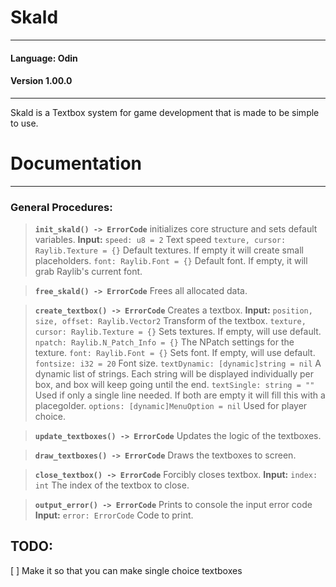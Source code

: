 # Skald
---
#### Language: Odin
#### Version 1.00.0
---

Skald is a Textbox system for game development that is made to be simple to use.


# Documentation
---
### General Procedures:
>__`init_skald() -> ErrorCode`__
>initializes core structure and sets default variables.
>__Input:__
> `speed: u8 = 2` Text speed
> `texture, cursor: Raylib.Texture = {}` Default textures. If empty it will create small placeholders.
> `font: Raylib.Font = {}` Default font. If empty, it will grab Raylib's current font.

>__`free_skald() -> ErrorCode`__
>Frees all allocated data.

>__`create_textbox() -> ErrorCode`__
>Creates a textbox.
>__Input:__
>`position, size, offset: Raylib.Vector2` Transform of the textbox.
>`texture, cursor: Raylib.Texture = {}` Sets textures. If empty, will use default.
>`npatch: Raylib.N_Patch_Info = {}` The NPatch settings for the texture.
>`font: Raylib.Font = {}` Sets font. If empty, will use default.
>`fontsize: i32 = 20` Font size.
>`textDynamic: [dynamic]string = nil` A dynamic list of strings. Each string will be displayed individually per box, and box will keep going until the end.
>`textSingle: string = ""` Used if only a single line needed. If both are empty it will fill this with a placegolder.
>`options: [dynamic]MenuOption = nil` Used for player choice.

>__`update_textboxes() -> ErrorCode`__
>Updates the logic of the textboxes.

>__`draw_textboxes() -> ErrorCode`__
>Draws the textboxes to screen.

>__`close_textbox() -> ErrorCode`__
>Forcibly closes textbox.
>__Input:__
>`index: int` The index of the textbox to close.

>__`output_error() -> ErrorCode`__
>Prints to console the input error code
>__Input:__
>`error: ErrorCode` Code to print.


## TODO:
[ ] Make it so that you can make single choice textboxes